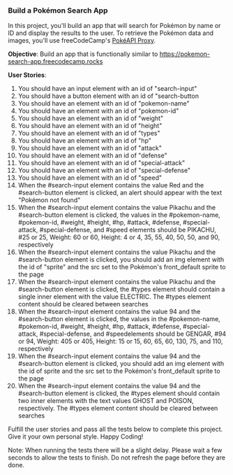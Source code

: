 ### Build a Pokémon Search App

In this project, you'll build an app that will search for Pokémon by name or ID and display the results to the user. To retrieve the Pokémon data and images, you'll use freeCodeCamp's [PokéAPI Proxy](https://pokeapi-proxy.freecodecamp.rocks/).

**Objective**: Build an app that is functionally similar to https://pokemon-search-app.freecodecamp.rocks

**User Stories**:

1. You should have an input element with an id of "search-input"
1. You should have a button element with an id of "search-button
1. You should have an element with an id of "pokemon-name"
1. You should have an element with an id of "pokemon-id"
1. You should have an element with an id of "weight"
1. You should have an element with an id of "height"
1. You should have an element with an id of "types"
1. You should have an element with an id of "hp"
1. You should have an element with an id of "attack"
1. You should have an element with an id of "defense"
1. You should have an element with an id of "special-attack"
1. You should have an element with an id of "special-defense"
1. You should have an element with an id of "speed"
1. When the #search-input element contains the value Red and the #search-button element is clicked, an alert should appear with the text "Pokémon not found"
1. When the #search-input element contains the value Pikachu and the #search-button element is clicked, the values in the #pokemon-name, #pokemon-id, #weight, #height, #hp, #attack, #defense, #special-attack, #special-defense, and #speed elements should be PIKACHU, #25 or 25, Weight: 60 or 60, Height: 4 or 4, 35, 55, 40, 50, 50, and 90, respectively
1. When the #search-input element contains the value Pikachu and the #search-button element is clicked, you should add an img element with the id of "sprite" and the src set to the Pokémon's front_default sprite to the page
1. When the #search-input element contains the value Pikachu and the #search-button element is clicked, the #types element should contain a single inner element with the value ELECTRIC. The #types element content should be cleared between searches
1. When the #search-input element contains the value 94 and the #search-button element is clicked, the values in the #pokemon-name, #pokemon-id, #weight, #height, #hp, #attack, #defense, #special-attack, #special-defense, and #speedelements should be GENGAR, #94 or 94, Weight: 405 or 405, Height: 15 or 15, 60, 65, 60, 130, 75, and 110, respectively
1. When the #search-input element contains the value 94 and the #search-button element is clicked, you should add an img element with the id of sprite and the src set to the Pokémon's front_default sprite to the page
1. When the #search-input element contains the value 94 and the #search-button element is clicked, the #types element should contain two inner elements with the text values GHOST and POISON, respectively. The #types element content should be cleared between searches

Fulfill the user stories and pass all the tests below to complete this project. Give it your own personal style. Happy Coding!

Note: When running the tests there will be a slight delay. Please wait a few seconds to allow the tests to finish. Do not refresh the page before they are done.
